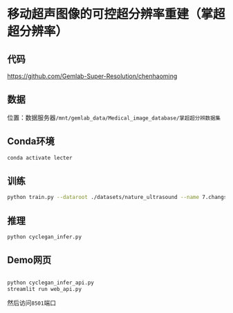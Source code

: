 # 移动超声图像的可控超分辨率重建（掌超超分辨率）

## 代码

https://github.com/Gemlab-Super-Resolution/chenhaoming

## 数据

位置：数据服务器`/mnt/gemlab_data/Medical_image_database/掌超超分辨数据集`

## Conda环境

```bash
conda activate lecter
```

## 训练

```bash
python train.py --dataroot ./datasets/nature_ultrasound --name 7.changsha --model my_cycle_gan --batch_size 5 --gpu_ids 1 --preprocess scale_width_and_crop --load_size 286 --crop_size 256 --dataset_mode my_aligned
```

## 推理

```bash
python cyclegan_infer.py
```

## Demo网页

```bash

python cyclegan_infer_api.py
streamlit run web_api.py
```

然后访问`8501`端口